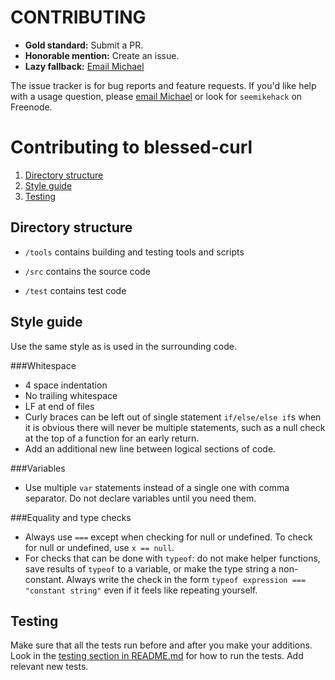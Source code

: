# CONTRIBUTING

- **Gold standard:** Submit a PR.
- **Honorable mention:** Create an issue.
- **Lazy fallback:** [Email Michael](mailto:michael@philomathsoftware.com)

The issue tracker is for bug reports and feature requests. If you'd like help with a usage question, please [email Michael](mailto:michael@philomathsoftware.com) or look for `seemikehack` on Freenode.

# Contributing to blessed-curl

1. [Directory structure](#directory-structure)
2. [Style guide](#style-guide)
3. [Testing](#testing)

## Directory structure

- `/tools` contains building and testing tools and scripts

- `/src` contains the source code

- `/test` contains test code

## Style guide

Use the same style as is used in the surrounding code.

###Whitespace

- 4 space indentation
- No trailing whitespace
- LF at end of files
- Curly braces can be left out of single statement `if/else/else if`s when it is obvious there will never be multiple statements, such as a null check at the top of a function for an early return.
- Add an additional new line between logical sections of code.

###Variables

- Use multiple `var` statements instead of a single one with comma separator. Do not declare variables until you need them.

###Equality and type checks

- Always use `===` except when checking for null or undefined. To check for null or undefined, use `x == null`.
- For checks that can be done with `typeof`: do not make helper functions, save results of `typeof` to a variable, or make the type string a non-constant. Always write the check in the form `typeof expression === "constant string"` even if it feels like repeating yourself.

## Testing

Make sure that all the tests run before and after you make your additions. Look in the [testing section in README.md](https://github.com/seemikehack/blessed-curl#testing) for how to run the tests. Add relevant new tests.
